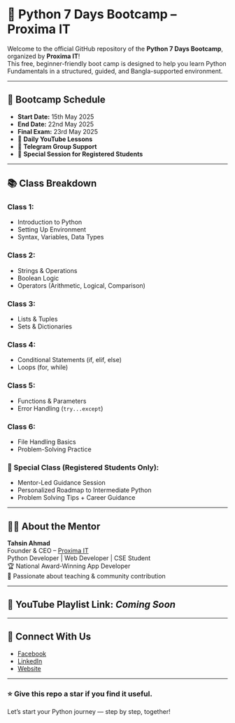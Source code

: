 # 🐍 Python 7 Days Bootcamp – Proxima IT

Welcome to the official GitHub repository of the **Python 7 Days Bootcamp**, organized by **Proxima IT**!  
This free, beginner-friendly boot camp is designed to help you learn Python Fundamentals in a structured, guided, and Bangla-supported environment.

---

## 📅 Bootcamp Schedule

- **Start Date:** 15th May 2025  
- **End Date:** 22nd May 2025  
- **Final Exam:** 23rd May 2025  
- 📌 **Daily YouTube Lessons**  
- 💬 **Telegram Group Support**  
- 🎁 **Special Session for Registered Students**  

---

## 📚 Class Breakdown

### Class 1:
- Introduction to Python  
- Setting Up Environment  
- Syntax, Variables, Data Types  

### Class 2:
- Strings & Operations  
- Boolean Logic  
- Operators (Arithmetic, Logical, Comparison)

### Class 3:
- Lists & Tuples  
- Sets & Dictionaries  

### Class 4:
- Conditional Statements (if, elif, else)  
- Loops (for, while)

### Class 5:
- Functions & Parameters  
- Error Handling (`try...except`)

### Class 6:
- File Handling Basics  
- Problem-Solving Practice

### 🎁 Special Class (Registered Students Only):
- Mentor-Led Guidance Session  
- Personalized Roadmap to Intermediate Python  
- Problem Solving Tips + Career Guidance

---

## 🧑‍🏫 About the Mentor

**Tahsin Ahmad**  
Founder & CEO – [Proxima IT](https://theproximait.top)  
Python Developer | Web Developer | CSE Student  
🏆 National Award-Winning App Developer  
🎯 Passionate about teaching & community contribution

---

## 🔗 YouTube Playlist Link: *Coming Soon*  

---

## 🤝 Connect With Us

-  [Facebook](https://www.facebook.com/your.tahsinX)
- [LinkedIn](https://www.linkedin.com/in/your-tahsinx/)  
- [Website](https://theproximait.top)

---

### ⭐ Give this repo a star if you find it useful.  
Let’s start your Python journey — step by step, together!



